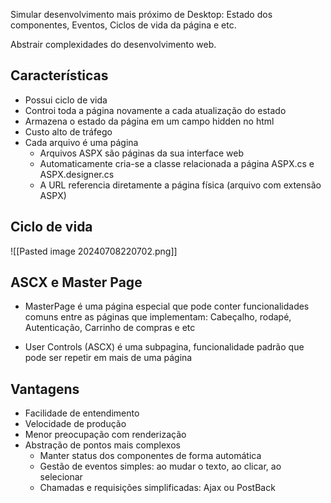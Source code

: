Simular desenvolvimento mais próximo de Desktop: Estado dos componentes, Eventos, Ciclos de vida da página e etc.

Abstrair complexidades do desenvolvimento web.

## Características

- Possui ciclo de vida
- Controi toda a página novamente a cada atualização do estado
- Armazena o estado da página em um campo hidden no html
- Custo alto de tráfego
- Cada arquivo é uma página
	- Arquivos ASPX são páginas da sua interface web
	- Automaticamente cria-se a classe relacionada a página ASPX.cs e ASPX.designer.cs
	- A URL referencia diretamente a página física (arquivo com extensão ASPX)

## Ciclo de vida
![[Pasted image 20240708220702.png]]

## ASCX e Master Page

- MasterPage é uma página especial que pode conter funcionalidades comuns entre as páginas que implementam: Cabeçalho, rodapé, Autenticação, Carrinho de compras e etc

- User Controls (ASCX) é uma subpagina, funcionalidade padrão que pode ser repetir em mais de uma página

## Vantagens

- Facilidade de entendimento
- Velocidade de produção
- Menor preocupação com renderização
- Abstração de pontos mais complexos
	- Manter status dos componentes de forma automática
	- Gestão de eventos simples: ao mudar o texto, ao clicar, ao selecionar
	- Chamadas e requisições simplificadas: Ajax ou PostBack

